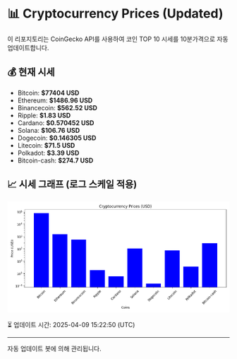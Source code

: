 
# 📊 Cryptocurrency Prices (Updated)

이 리포지토리는 CoinGecko API를 사용하여 코인 TOP 10 시세를 10분가격으로 자동 업데이트합니다.

## 💰 현재 시세
- Bitcoin: **$77404 USD**
- Ethereum: **$1486.96 USD**
- Binancecoin: **$562.52 USD**
- Ripple: **$1.83 USD**
- Cardano: **$0.570452 USD**
- Solana: **$106.76 USD**
- Dogecoin: **$0.146305 USD**
- Litecoin: **$71.5 USD**
- Polkadot: **$3.39 USD**
- Bitcoin-cash: **$274.7 USD**

## 📈 시세 그래프 (로그 스케일 적용)
![Crypto Prices](crypto_prices.png)

⏳ 업데이트 시간: 2025-04-09 15:22:50 (UTC)

---
자동 업데이트 봇에 의해 관리됩니다.

